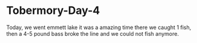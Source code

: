 # Tobermory-Day-4
Today, we went emmett lake it was a amazing time there we caught 1 fish, then a 4-5 pound bass broke the line and we could not fish anymore.
